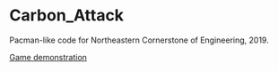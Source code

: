 # Carbon_Attack
Pacman-like code for Northeastern Cornerstone of Engineering, 2019.

[Game demonstration](https://www.youtube.com/watch?v=5885EcsRs7I&t=1s)
